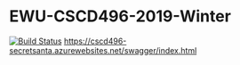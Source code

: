 # EWU-CSCD496-2019-Winter
[![Build Status](https://dev.azure.com/jwhiteriddle/cscd496-secretsanta/_apis/build/status/cscd496-secretsanta%20-%20CI?branchName=master)](https://dev.azure.com/jwhiteriddle/cscd496-secretsanta/_build/latest?definitionId=2&branchName=master)
https://cscd496-secretsanta.azurewebsites.net/swagger/index.html
